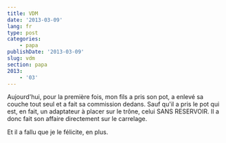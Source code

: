```yaml
---
title: VDM
date: '2013-03-09'
lang: fr
type: post
categories:
    - papa
publishDate: '2013-03-09'
slug: vdm
section: papa
2013:
    - '03'
---
```


Aujourd'hui, pour la première fois, mon fils a pris son pot, a enlevé sa couche tout seul et a fait sa commission dedans. Sauf qu'il a pris le pot qui est, en fait, un adaptateur à placer sur le trône, celui SANS RESERVOIR. Il a donc fait son affaire directement sur le carrelage.

Et il a fallu que je le félicite, en plus.
